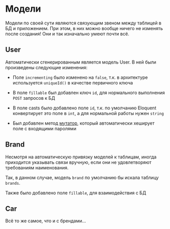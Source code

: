 # Модели

Модели по своей сути являются связующим звеном между таблицей в БД и приложением.
При этом, в них можно вообще ничего не изменять после создания! Они и так изначально умеют почти всё.

## User
Автоматически сгенерированным является модель User. В ней были произведены следующие изменения:

+ Поле ```incrementing``` было изменено на ```false```, т.к. в архитектуре используется ```uniqueId()``` в качестве первичного ключа

+ В поле ```fillable``` был добавлен ключ ```id```, для нормального выполнения ```POST``` запросов к БД

+ В поле casts было добавлено поле ```id```, т.к. по умолчанию Eloquent конвертирует это поле в ```int```, а для нормальной работы нужен ```string```

+ Был добавлен метод [мутатор](https://laravel.com/docs/9.x/eloquent-mutators), который автоматически хеширует поле с входящими паролями

## Brand

Несмотря на автоматическую привязку моделей к таблицам, иногда приходится указывать связи вручную, если они не удовлетворяют требованиям наименования.

Так, в данном случае, модель ```brand``` по умолчанию бы искала таблицу ```brands```.

Также было добавлено поле ```fillable```, для взаимодействия с БД

## Car

Всё то же самое, что и с брендами...
